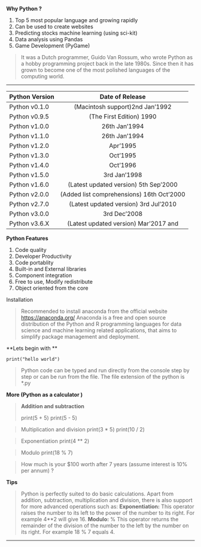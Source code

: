 ﻿
**Why Python ?**

 1. Top 5 most popular language and growing rapidly
 2. Can be used to create websites
 3. Predicting stocks machine learning (using sci-kit)
 4. Data analysis using Pandas
 5. Game Development (PyGame)

> It was a Dutch programmer, Guido Van Rossum, who wrote Python as a hobby programming project back in the late 1980s. Since then it has grown to become one of the most polished languages of the computing world.


----------

| Python Version | Date of Release|
| ------------- |:-------------:|
| Python v0.1.0 | (Macintosh support)2nd Jan’1992 |
| Python v0.9.5 | (The First Edition)	1990 | 
| Python v1.0.0 | 26th Jan’1994 |
| Python v1.1.0 |	26th Jan’1994 |
| Python v1.2.0 |	Apr’1995 |
| Python v1.3.0 |	Oct’1995 |
| Python v1.4.0 |	Oct’1996 |
| Python v1.5.0 |	3rd Jan’1998 |
| Python v1.6.0 | (Latest updated version)	5th Sep’2000 |
| Python v2.0.0 | (Added list comprehensions)	16th Oct’2000 |
| Python v2.7.0 | (Latest updated version)	3rd Jul’2010 |
| Python v3.0.0 |	3rd Dec’2008 |
| Python v3.6.X | (Latest updated version)	Mar’2017 and | continued.

**Python Features**

 1. Code quality
 2. Developer Productivity
 3. Code portablity
 4. Built-in and External libraries
 5. Component integration
 6. Free to use, Modify redistribute
 7. Object oriented from the core
 
Installation

> Recommended to install anaconda from the official website
> https://anaconda.org/
> Anaconda is a free and open source distribution of the Python and R programming languages for data science and machine learning related applications, that aims to simplify package management and deployment.

**Lets begin with **

    print("hello world")

> Python code can be typed and run directly from the console step by step or can be run from the file. The file extension of the python is *.py

**More (Python as a calculator )**

> **Addition and subtraction**
> 
> print(5 + 5)
> print(5 - 5)

> Multiplication and division
> print(3 * 5)
> print(10 / 2)

> Exponentiation
> print(4 ** 2)

> Modulo
> print(18 % 7)

> How much is your $100 worth after 7 years (assume interest is 10% per annum) ?

**Tips**
> Python is perfectly suited to do basic calculations. Apart from addition, subtraction, multiplication and division, there is also support for more advanced operations such as: 
> **Exponentiation:** This operator raises the number to its left to the power of the number to its right. For example 4**2 will give 16.
> **Modulo:** % This operator returns the remainder of the division of the number to the left by the number on its right. For example 18 % 7 equals 4.


----------


